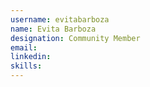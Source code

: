 ```yaml
---
username: evitabarboza 
name: Evita Barboza
designation: Community Member
email: 
linkedin: 
skills: 
---
```

